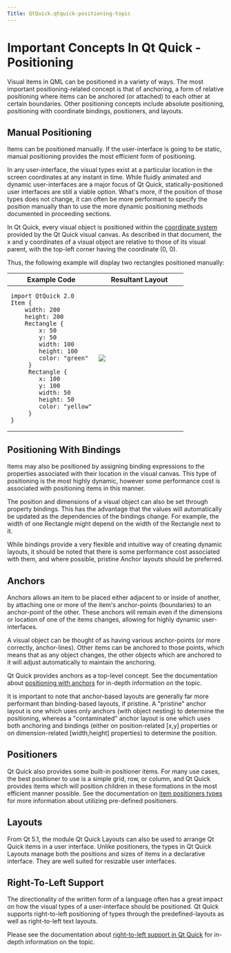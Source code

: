 ```yaml
---
Title: QtQuick.qtquick-positioning-topic
---
```

        
Important Concepts In Qt Quick - Positioning
============================================

<span class="subtitle"></span>
<span id="details"></span>
Visual items in QML can be positioned in a variety of ways. The most important positioning-related concept is that of anchoring, a form of relative positioning where items can be anchored (or attached) to each other at certain boundaries. Other positioning concepts include absolute positioning, positioning with coordinate bindings, positioners, and layouts.

<span id="manual-positioning"></span>
Manual Positioning
------------------

Items can be positioned manually. If the user-interface is going to be static, manual positioning provides the most efficient form of positioning.

In any user-interface, the visual types exist at a particular location in the screen coordinates at any instant in time. While fluidly animated and dynamic user-interfaces are a major focus of Qt Quick, statically-positioned user interfaces are still a viable option. What's more, if the position of those types does not change, it can often be more performant to specify the position manually than to use the more dynamic positioning methods documented in proceeding sections.

In Qt Quick, every visual object is positioned within the [coordinate system](../QtQuick.qtquick-visualcanvas-coordinates.md) provided by the Qt Quick visual canvas. As described in that document, the x and y coordinates of a visual object are relative to those of its visual parent, with the top-left corner having the coordinate (0, 0).

Thus, the following example will display two rectangles positioned manually:

<table>
<colgroup>
<col width="50%" />
<col width="50%" />
</colgroup>
<thead>
<tr class="header">
<th>Example Code</th>
<th>Resultant Layout</th>
</tr>
</thead>
<tbody>
<tr class="odd">
<td><pre class="qml"><code>import QtQuick 2.0
Item {
    width: 200
    height: 200
    Rectangle {
        x: 50
        y: 50
        width: 100
        height: 100
        color: &quot;green&quot;
     }
     Rectangle {
        x: 100
        y: 100
        width: 50
        height: 50
        color: &quot;yellow&quot;
     }
}</code></pre></td>
<td><p><img src="https://developer.ubuntu.com/static/devportal_uploaded/90a461f7-6d2e-4388-88c6-680a77007a5f-api/apps/qml/sdk-15.04.1/qtquick-positioning-topic/images/manual-layout.png" /></p></td>
</tr>
</tbody>
</table>

<span id="positioning-with-bindings"></span>
Positioning With Bindings
-------------------------

Items may also be positioned by assigning binding expressions to the properties associated with their location in the visual canvas. This type of positioning is the most highly dynamic, however some performance cost is associated with positioning items in this manner.

The position and dimensions of a visual object can also be set through property bindings. This has the advantage that the values will automatically be updated as the dependencies of the bindings change. For example, the width of one Rectangle might depend on the width of the Rectangle next to it.

While bindings provide a very flexible and intuitive way of creating dynamic layouts, it should be noted that there is some performance cost associated with them, and where possible, pristine Anchor layouts should be preferred.

<span id="anchors"></span>
Anchors
-------

Anchors allows an item to be placed either adjacent to or inside of another, by attaching one or more of the item's anchor-points (boundaries) to an anchor-point of the other. These anchors will remain even if the dimensions or location of one of the items changes, allowing for highly dynamic user-interfaces.

A visual object can be thought of as having various anchor-points (or more correctly, anchor-lines). Other items can be anchored to those points, which means that as any object changes, the other objects which are anchored to it will adjust automatically to maintain the anchoring.

Qt Quick provides anchors as a top-level concept. See the documentation about [positioning with anchors](../QtQuick.qtquick-positioning-anchors.md) for in-depth information on the topic.

It is important to note that anchor-based layouts are generally far more performant than binding-based layouts, if pristine. A "pristine" anchor layout is one which uses only anchors (with object nesting) to determine the positioning, whereas a "contaminated" anchor layout is one which uses both anchoring and bindings (either on position-related \[x,y\] properties or on dimension-related \[width,height\] properties) to determine the position.

<span id="positioners"></span>
Positioners
-----------

Qt Quick also provides some built-in positioner items. For many use cases, the best positioner to use is a simple grid, row, or column, and Qt Quick provides items which will position children in these formations in the most efficient manner possible. See the documentation on [item positioners types](../QtQuick.qtquick-positioning-layouts.md) for more information about utilizing pre-defined positioners.

<span id="layouts"></span>
Layouts
-------

From Qt 5.1, the module Qt Quick Layouts can also be used to arrange Qt Quick items in a user interface. Unlike positioners, the types in Qt Quick Layouts manage both the positions and sizes of items in a declarative interface. They are well suited for resizable user interfaces.

<span id="right-to-left-support"></span>
Right-To-Left Support
---------------------

The directionality of the written form of a language often has a great impact on how the visual types of a user-interface should be positioned. Qt Quick supports right-to-left positioning of types through the predefined-layouts as well as right-to-left text layouts.

Please see the documentation about [right-to-left support in Qt Quick](../QtQuick.qtquick-positioning-righttoleft.md) for in-depth information on the topic.

